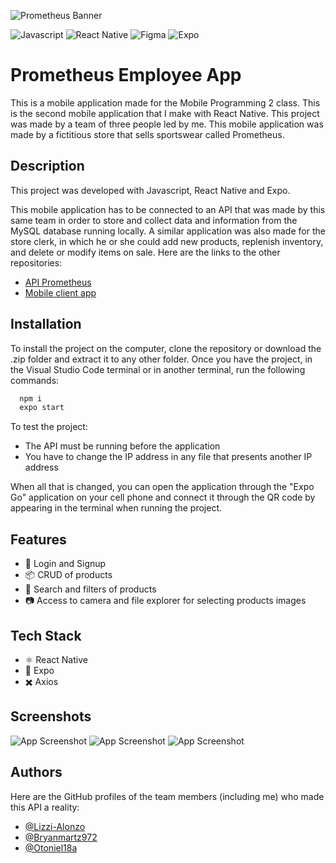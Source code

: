 
![Prometheus Banner](prometheus-app-banner.png)

![Javascript](https://img.shields.io/badge/JavaScript-F7DF1E.svg?style=for-the-badge&logo=JavaScript&logoColor=black)
![React Native](https://img.shields.io/badge/React-61DAFB.svg?style=for-the-badge&logo=React&logoColor=black)
![Figma](https://img.shields.io/badge/Figma-F24E1E.svg?style=for-the-badge&logo=Figma&logoColor=white)
![Expo](https://img.shields.io/badge/Expo-000020.svg?style=for-the-badge&logo=Expo&logoColor=white)

# Prometheus Employee App
This is a mobile application made for the Mobile Programming 2 class. This is the second mobile application that I make with React Native. This project was made by a team of three people led by me. This mobile application was made by a fictitious store that sells sportswear called Prometheus.

## Description

This project was developed with Javascript, React Native and Expo.

This mobile application has to be connected to an API that was made by this same team in order to store and collect data and information from the MySQL database running locally. A similar application was also made for the store clerk, in which he or she could add new products, replenish inventory, and delete or modify items on sale. Here are the links to the other repositories:
- [API Prometheus](https://github.com/Bryanmartz972/ProyectoMovil2)
- [Mobile client app](https://github.com/Bryanmartz972/ProyectoMovil2ReactUsuario)

## Installation

To install the project on the computer, clone the repository or download the .zip folder and extract it to any other folder. Once you have the project, in the Visual Studio Code terminal or in another terminal, run the following commands:

```bash
  npm i
  expo start
```

To test the project:

- The API must be running before the application
- You have to change the IP address in any file that presents another IP address

When all that is changed, you can open the application through the "Expo Go" application on your cell phone and connect it through the QR code by appearing in the terminal when running the project.
## Features

- 👤 Login and Signup
- 📦 CRUD of products
- 🔎 Search and filters of products
- 📷 Access to camera and file explorer for selecting products images
## Tech Stack

- ⚛️ React Native
- 📱 Expo
- ✖️ Axios



## Screenshots

![App Screenshot](login-employee.png)
![App Screenshot](inventory.png)
![App Screenshot](inventory-2.png)


## Authors

Here are the GitHub profiles of the team members (including me) who made this API a reality:

- [@Lizzi-Alonzo](https://github.com/Lizzi-Alonzo)
- [@Bryanmartz972](https://github.com/Bryanmartz972) 
- [@Otoniel18a](https://github.com/Otoniel18a)


